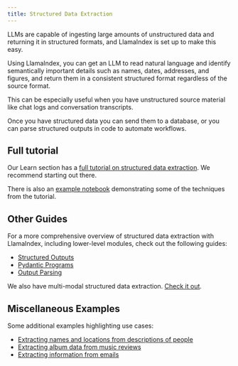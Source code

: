```yaml
---
title: Structured Data Extraction
---
```


LLMs are capable of ingesting large amounts of unstructured data and returning it in structured formats, and LlamaIndex is set up to make this easy.

Using LlamaIndex, you can get an LLM to read natural language and identify semantically important details such as names, dates, addresses, and figures, and return them in a consistent structured format regardless of the source format.

This can be especially useful when you have unstructured source material like chat logs and conversation transcripts.

Once you have structured data you can send them to a database, or you can parse structured outputs in code to automate workflows.

## Full tutorial

Our Learn section has a [full tutorial on structured data extraction](/python/framework/understanding/extraction). We recommend starting out there.

There is also an [example notebook](/python/examples/structured_outputs/structured_outputs) demonstrating some of the techniques from the tutorial.

## Other Guides

For a more comprehensive overview of structured data extraction with LlamaIndex, including lower-level modules, check out the following guides:

- [Structured Outputs](/python/framework/module_guides/querying/structured_outputs)
- [Pydantic Programs](/python/framework/module_guides/querying/structured_outputs/pydantic_program)
- [Output Parsing](/python/framework/module_guides/querying/structured_outputs/output_parser)

We also have multi-modal structured data extraction. [Check it out](/python/framework/use_cases/multimodal#simple-evaluation-of-multi-modal-rag).

## Miscellaneous Examples

Some additional examples highlighting use cases:

- [Extracting names and locations from descriptions of people](/python/examples/output_parsing/df_program)
- [Extracting album data from music reviews](/python/examples/llm/llama_api)
- [Extracting information from emails](/python/examples/usecases/email_data_extraction)
